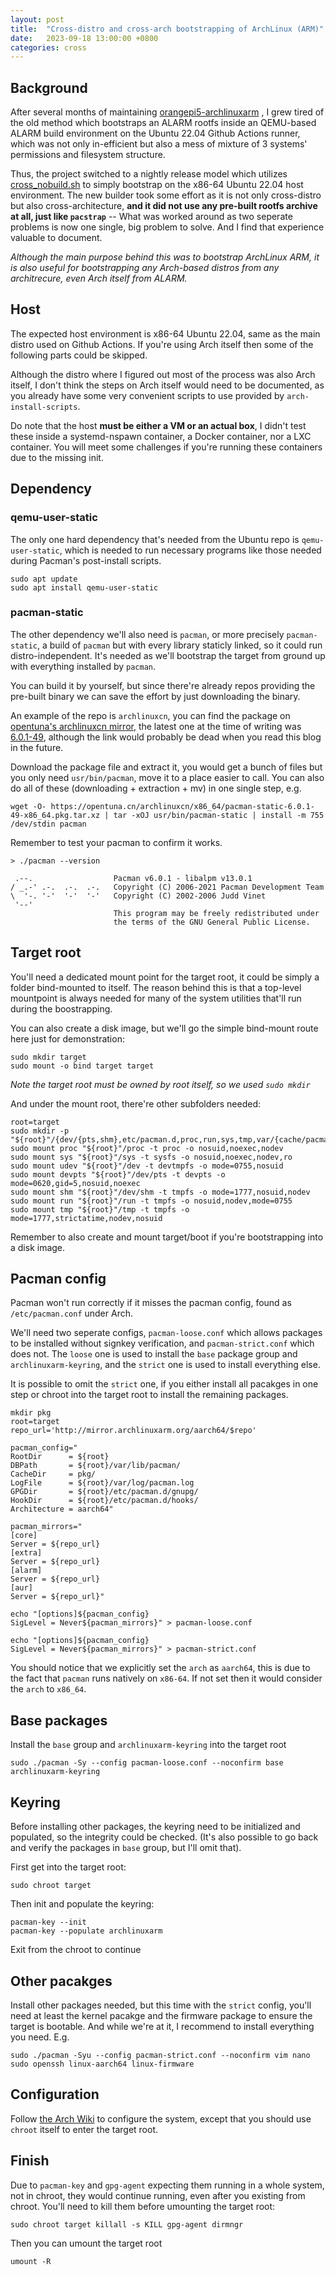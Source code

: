 ```yaml
---
layout: post
title:  "Cross-distro and cross-arch bootstrapping of ArchLinux (ARM)"
date:   2023-09-18 13:00:00 +0800
categories: cross
---
```


## Background
After several months of maintaining [orangepi5-archlinuxarm](https://github.com/7Ji/orangepi5-archlinuxarm) , I grew tired of the old method which bootstraps an ALARM rootfs inside an QEMU-based ALARM build environment on the Ubuntu 22.04 Github Actions runner, which was not only in-efficient but also a mess of mixture of 3 systems' permissions and filesystem structure.

Thus, the project switched to a nightly release model which utilizes [cross_nobuild.sh](https://github.com/7Ji/orangepi5-archlinuxarm/blob/232199e545143eee4efa57e7e9163d9d836a3f77/cross_nobuild.sh) to simply bootstrap on the x86-64 Ubuntu 22.04 host environment. The new builder took some effort as it is not only cross-distro but also cross-architecture, **and it did not use any pre-built rootfs archive at all, just like `pacstrap`** -- What was worked around as two seperate problems is now one single, big problem to solve. And I find that experience valuable to document.

_Although the main purpose behind this was to bootstrap ArchLinux ARM, it is also useful for bootstrapping any Arch-based distros from any architrecure, even Arch itself from ALARM._

## Host
The expected host environment is x86-64 Ubuntu 22.04, same as the main distro used on Github Actions. If you're using Arch itself then some of the following parts could be skipped. 

Although the distro where I figured out most of the process was also Arch itself, I don't think the steps on Arch itself would need to be documented, as you already have some very convenient scripts to use provided by `arch-install-scripts`.

Do note that the host **must be either a VM or an actual box**, I didn't test these inside a systemd-nspawn container, a Docker container, nor a LXC container. You will meet some challenges if you're running these containers due to the missing init.

## Dependency
### qemu-user-static
The only one hard dependency that's needed from the Ubuntu repo is `qemu-user-static`, which is needed to run necessary programs like those needed during Pacman's post-install scripts.
```
sudo apt update
sudo apt install qemu-user-static
```
### pacman-static
The other dependency we'll also need is `pacman`, or more precisely `pacman-static`, a build of `pacman` but with every library staticly linked, so it could run distro-independent. It's needed as we'll bootstrap the target from ground up with everything installed by `pacman`.

You can build it by yourself, but since there're already repos providing the pre-built binary we can save the effort by just downloading the binary.

An example of the repo is `archlinuxcn`, you can find the package on [opentuna's archlinuxcn mirror](https://opentuna.cn/archlinuxcn/x86_64), the latest one at the time of writing was [6.0.1-49](https://opentuna.cn/archlinuxcn/x86_64/pacman-static-6.0.1-49-x86_64.pkg.tar.xz), although the link would probably be dead when you read this blog in the future.

Download the package file and extract it, you would get a bunch of files but you only need `usr/bin/pacman`, move it to a place easier to call. You can also do all of these (downloading + extraction + mv) in one single step, e.g.
```
wget -O- https://opentuna.cn/archlinuxcn/x86_64/pacman-static-6.0.1-49-x86_64.pkg.tar.xz | tar -xOJ usr/bin/pacman-static | install -m 755 /dev/stdin pacman
```

Remember to test your pacman to confirm it works.
```
> ./pacman --version

 .--.                  Pacman v6.0.1 - libalpm v13.0.1
/ _.-' .-.  .-.  .-.   Copyright (C) 2006-2021 Pacman Development Team
\  '-. '-'  '-'  '-'   Copyright (C) 2002-2006 Judd Vinet
 '--'
                       This program may be freely redistributed under
                       the terms of the GNU General Public License.

```

## Target root
You'll need a dedicated mount point for the target root, it could be simply a folder bind-mounted to itself. The reason behind this is that a top-level mountpoint is always needed for many of the system utilities that'll run during the boostrapping.

You can also create a disk image, but we'll go the simple bind-mount route here just for demonstration:
```
sudo mkdir target
sudo mount -o bind target target
```
_Note the target root must be owned by root itself, so we used `sudo mkdir`_

And under the mount root, there're other subfolders needed:
```
root=target
sudo mkdir -p "${root}"/{dev/{pts,shm},etc/pacman.d,proc,run,sys,tmp,var/{cache/pacman/pkg,lib/pacman,log}}
sudo mount proc "${root}"/proc -t proc -o nosuid,noexec,nodev
sudo mount sys "${root}"/sys -t sysfs -o nosuid,noexec,nodev,ro
sudo mount udev "${root}"/dev -t devtmpfs -o mode=0755,nosuid
sudo mount devpts "${root}"/dev/pts -t devpts -o mode=0620,gid=5,nosuid,noexec
sudo mount shm "${root}"/dev/shm -t tmpfs -o mode=1777,nosuid,nodev
sudo mount run "${root}"/run -t tmpfs -o nosuid,nodev,mode=0755
sudo mount tmp "${root}"/tmp -t tmpfs -o mode=1777,strictatime,nodev,nosuid
```
Remember to also create and mount target/boot if you're bootstrapping into a disk image.

## Pacman config
Pacman won't run correctly if it misses the pacman config, found as `/etc/pacman.conf` under Arch.

We'll need two seperate configs, `pacman-loose.conf` which allows packages to be installed without signkey verification, and `pacman-strict.conf` which does not. The `loose` one is used to install the `base` package group and `archlinuxarm-keyring`, and the `strict` one is used to install everything else.

It is possible to omit the `strict` one, if you either install all pacakges in one step or chroot into the target root to install the remaining packages.
```
mkdir pkg
root=target
repo_url='http://mirror.archlinuxarm.org/aarch64/$repo'

pacman_config="
RootDir      = ${root}
DBPath       = ${root}/var/lib/pacman/
CacheDir     = pkg/
LogFile      = ${root}/var/log/pacman.log
GPGDir       = ${root}/etc/pacman.d/gnupg/
HookDir      = ${root}/etc/pacman.d/hooks/
Architecture = aarch64"

pacman_mirrors="
[core]
Server = ${repo_url}
[extra]
Server = ${repo_url}
[alarm]
Server = ${repo_url}
[aur]
Server = ${repo_url}"

echo "[options]${pacman_config}
SigLevel = Never${pacman_mirrors}" > pacman-loose.conf

echo "[options]${pacman_config}
SigLevel = Never${pacman_mirrors}" > pacman-strict.conf
```
You should notice that we explicitly set the `arch` as `aarch64`, this is due to the fact that `pacman` runs natively on `x86-64`. If not set then it would consider the `arch` to `x86_64`.

## Base packages
Install the `base` group and `archlinuxarm-keyring` into the target root

```
sudo ./pacman -Sy --config pacman-loose.conf --noconfirm base archlinuxarm-keyring
```

## Keyring
Before installing other packages, the keyring need to be initialized and populated, so the integrity could be checked. (It's also possible to go back and verify the packages in `base` group, but I'll omit that). 

First get into the target root:
```
sudo chroot target
```
Then init and populate the keyring:
```
pacman-key --init
pacman-key --populate archlinuxarm
```
Exit from the chroot to continue

## Other pacakges
Install other packages needed, but this time with the `strict` config, you'll need at least the kernel pacakge and the firmware package to ensure the target is bootable. And while we're at it, I recommend to install everything you need. E.g.
```
sudo ./pacman -Syu --config pacman-strict.conf --noconfirm vim nano sudo openssh linux-aarch64 linux-firmware
```
## Configuration
Follow [the Arch Wiki](https://wiki.archlinux.org/title/Installation_guide#Configure_the_system) to configure the system, except that you should use `chroot` itself to enter the target root.

## Finish
Due to `pacman-key` and `gpg-agent` expecting them running in a whole system, not in chroot, they would continue running, even after you existing from chroot. You'll need to kill them before umounting the target root:
```
sudo chroot target killall -s KILL gpg-agent dirmngr
```
Then you can umount the target root
```
umount -R
```
